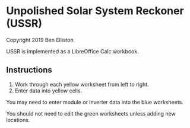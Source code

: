 # Unpolished Solar System Reckoner (USSR)

Copyright 2019 Ben Elliston

USSR is implemented as a LibreOffice Calc workbook.

## Instructions

1. Work through each yellow worksheet from left to right.
2. Enter data into yellow cells.

You may need to enter module or inverter data into the blue
worksheets.

You should not need to edit the green worksheets unless adding new
locations.
